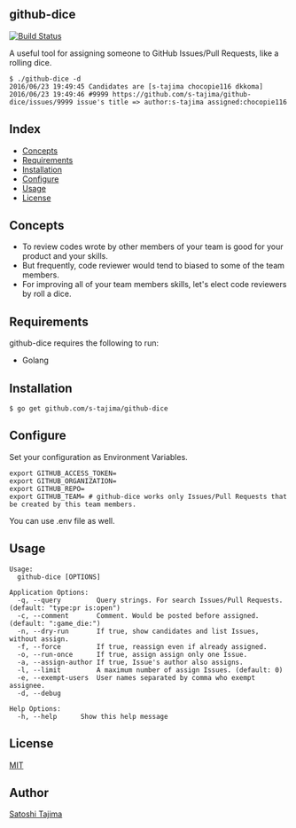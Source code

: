 github-dice
---
[![Build Status](https://travis-ci.org/s-tajima/github-dice.svg?branch=master)](https://travis-ci.org/s-tajima/github-dice)

A useful tool for assigning someone to GitHub Issues/Pull Requests, like a rolling dice.

```
$ ./github-dice -d
2016/06/23 19:49:45 Candidates are [s-tajima chocopie116 dkkoma]
2016/06/23 19:49:46 #9999 https://github.com/s-tajima/github-dice/issues/9999 issue's title => author:s-tajima assigned:chocopie116
```

## Index

* [Concepts](#concepts)
* [Requirements](#requirements)
* [Installation](#installation)
* [Configure](#configure)
* [Usage](#usage)       
* [License](#license)    

## Concepts

* To review codes wrote by other members of your team is good for your product and your skills.
* But frequently, code reviewer would tend to biased to some of the team members.
* For improving all of your team members skills, let's elect code reviewers by roll a dice.

## Requirements

github-dice requires the following to run:

* Golang

## Installation

```
$ go get github.com/s-tajima/github-dice
```

## Configure

Set your configuration as Environment Variables.
```
export GITHUB_ACCESS_TOKEN=
export GITHUB_ORGANIZATION=
export GITHUB_REPO=
export GITHUB_TEAM= # github-dice works only Issues/Pull Requests that be created by this team members.
```
You can use .env file as well.


## Usage

```
Usage:
  github-dice [OPTIONS]

Application Options:
  -q, --query         Query strings. For search Issues/Pull Requests. (default: "type:pr is:open")
  -c, --comment       Comment. Would be posted before assigned. (default: ":game_die:")
  -n, --dry-run       If true, show candidates and list Issues, without assign.
  -f, --force         If true, reassign even if already assigned.
  -o, --run-once      If true, assign assign only one Issue.
  -a, --assign-author If true, Issue's author also assigns.
  -l, --limit         A maximum number of assign Issues. (default: 0)
  -e, --exempt-users  User names separated by comma who exempt assignee.
  -d, --debug

Help Options:
  -h, --help      Show this help message
```

## License

[MIT](./LICENSE)

## Author

[Satoshi Tajima](https://github.com/s-tajima)
